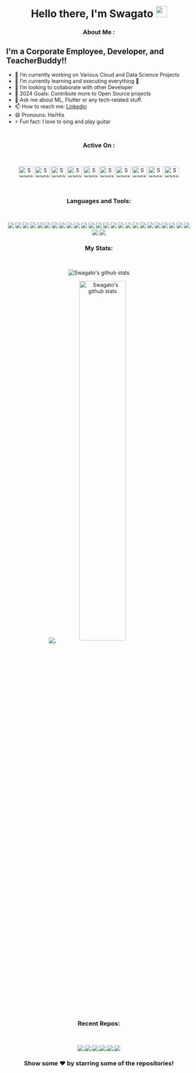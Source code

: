 <h1 align="center">Hello there, I'm Swagato <img src="https://raw.githubusercontent.com/MartinHeinz/MartinHeinz/master/wave.gif" width="30px"></h1>
<h3 align="center">About Me :</h3> 


<!-- [![Linkedin: swagatobag](https://img.shields.io/badge/-swagatobag-blue?style=flat-square&logo=Linkedin&logoColor=white&link=https://www.linkedin.com/in/swagatobag/)](https://www.linkedin.com/in/swagatobag/)
[![GitHub swagatobag2000](https://img.shields.io/github/followers/swagatobag2000?label=follow&style=social)](https://github.com/swagatobag2000) -->
<!-- [![website](https://img.shields.io/badge/PortfolioWebsite-pawan.live-2648ff?style=flat-square&logo=google-chrome)](https://pawan.live/) -->


## I'm a Corporate Employee, Developer, and TeacherBuddy!!

- 🔭 I’m currently working on Various Cloud and Data Science Projects
- 🌱 I’m currently learning and executing everything 🤣
- 👯 I’m looking to collaborate with other Developer
- 🥅 2024 Goals: Contribute more to Open Source projects
- 💬 Ask me about ML, Flutter or any tech-related stuff.
- 📫 How to reach me: [Linkedin](https://linkedin.com/in/swagatobag/)
- 😄 Pronouns: He/His
- ⚡ Fun fact: I love to sing and play guitar
<br /><br/>

<h3 align="center">Active On :</h3>
<br>  
<p align="center">  
    <a href="https://linkedin.com/in/swagatobag/" target="blank"><img align="center" src="https://cdn.jsdelivr.net/npm/simple-icons@3.0.1/icons/linkedin.svg" alt="Swagato's Linkdein" height="30" width="40" /></a>  
    <a href="https://www.kaggle.com/swagatobag" target="blank"><img align="center" src="https://cdn.jsdelivr.net/npm/simple-icons@3.0.1/icons/kaggle.svg" alt="Swagato's Kaggle" height="30" width="40" /></a>  
    <a href="https://www.codechef.com/users/swagatobag23" target="blank"><img align="center" src="https://cdn.jsdelivr.net/npm/simple-icons@3.1.0/icons/codechef.svg" alt="Swagato's Codechef" height="30" width="40" /></a>  
    <a href="https://www.hackerrank.com/swagatobag23" target="blank"><img align="center" src="https://cdn.jsdelivr.net/npm/simple-icons@3.0.1/icons/hackerrank.svg" alt="Swagato's Hackerrank" height="30" width="40" /></a>  
    <a href="https://leetcode.com/swagatobag23/" target="blank"><img align="center" src="https://cdn.jsdelivr.net/npm/simple-icons@3.0.1/icons/leetcode.svg" alt="Swagato's Leetcode" height="30" width="40" /></a>  
    <a href="https://auth.geeksforgeeks.org/user/1805537" target="blank"><img align="center" src="https://cdn.jsdelivr.net/npm/simple-icons@3.0.1/icons/geeksforgeeks.svg" alt="Swagato's GFG" height="30" width="40" /></a> 
    <a href="https://github.com/swagatobag2000/" target="blank"><img align="center" alt="Swagato's Github" src="https://cdn.jsdelivr.net/npm/simple-icons@v3/icons/github.svg" height="30" width="40" /></a>
    <a href="https://t.me/theswagatobag" target="blank"><img align="center" alt="Swagato's Telegram" src="https://cdn.jsdelivr.net/npm/simple-icons@v3/icons/telegram.svg" height="30" width="40" /></a>
    <a href="https://instagram.com/swagato.bag/" target="blank"><img align="center" alt="Swagato's Instagram" src="https://cdn.jsdelivr.net/npm/simple-icons@v3/icons/instagram.svg" height="30" width="40" /></a>
    <a href="https://www.facebook.com/swagato.bag.7" target="blank"><img align="center" alt="Swagato's Facebook"  src="https://cdn.jsdelivr.net/npm/simple-icons@v3/icons/facebook.svg" height="30" width="40" /></a>
</p>  
<br />
<h3 align="Center">Languages and Tools:</h3>  
<br />
<p align="center">
    <img src="https://img.shields.io/badge/c-%2300599C.svg?style=for-the-badge&logo=c&logoColor=white">
    <img src="https://img.shields.io/badge/c++-%2300599C.svg?style=for-the-badge&logo=c%2B%2B&logoColor=white">
    <img src="https://img.shields.io/badge/python-3670A0?style=for-the-badge&logo=python&logoColor=ffdd54">
    <img src="https://img.shields.io/badge/java-%23ED8B00.svg?style=for-the-badge&logo=java&logoColor=white">
    <img src="https://img.shields.io/badge/html5-%23E34F26.svg?style=for-the-badge&logo=html5&logoColor=white">
    <img src="https://img.shields.io/badge/css3-%231572B6.svg?style=for-the-badge&logo=css3&logoColor=white">
    <img src="https://img.shields.io/badge/javascript-%23323330.svg?style=for-the-badge&logo=javascript&logoColor=%23F7DF1E">
    <img src="https://img.shields.io/badge/bootstrap-%23563D7C.svg?style=for-the-badge&logo=bootstrap&logoColor=white">
    <img src="https://img.shields.io/badge/markdown-%23000000.svg?style=for-the-badge&logo=markdown&logoColor=white">
    <img src="https://img.shields.io/badge/shell_script-%23121011.svg?style=for-the-badge&logo=gnu-bash&logoColor=white">
    <img src="https://img.shields.io/badge/Keras-%23D00000.svg?style=for-the-badge&logo=Keras&logoColor=white">
    <img src="https://img.shields.io/badge/numpy-%23013243.svg?style=for-the-badge&logo=numpy&logoColor=white">
    <img src="https://img.shields.io/badge/pandas-%23150458.svg?style=for-the-badge&logo=pandas&logoColor=white">
    <img src="https://img.shields.io/badge/scikit--learn-%23F7931E.svg?style=for-the-badge&logo=scikit-learn&logoColor=white">
    <img src="https://img.shields.io/badge/TensorFlow-%23FF6F00.svg?style=for-the-badge&logo=TensorFlow&logoColor=white">
    <img src="https://img.shields.io/badge/react-%2320232a.svg?style=for-the-badge&logo=react&logoColor=%2361DAFB">
    <img src="https://img.shields.io/badge/firebase-%23039BE5.svg?style=for-the-badge&logo=firebase">
    <img src="https://img.shields.io/badge/Heroku-430098?style=for-the-badge&logo=heroku&logoColor=white"> 
    <img src="https://img.shields.io/badge/MySQL-00000F?style=for-the-badge&logo=mysql&logoColor=white">
    <img src="https://img.shields.io/badge/SQLite-07405E?style=for-the-badge&logo=sqlite&logoColor=white">
    <img src="https://img.shields.io/badge/Android%20Studio-3DDC84.svg?style=for-the-badge&logo=android-studio&logoColor=white">
    <img src="https://img.shields.io/badge/Eclipse-FE7A16.svg?style=for-the-badge&logo=Eclipse&logoColor=white">
    <img src="https://img.shields.io/badge/IntelliJIDEA-000000.svg?style=for-the-badge&logo=intellij-idea&logoColor=white">
    <img src="https://img.shields.io/badge/jupyter-%23FA0F00.svg?style=for-the-badge&logo=jupyter&logoColor=white">
    <img src="https://img.shields.io/badge/pycharm-143?style=for-the-badge&logo=pycharm&logoColor=black&color=black&labelColor=green">
    <img src="https://img.shields.io/badge/Visual%20Studio%20Code-0078d7.svg?style=for-the-badge&logo=visual-studio-code&logoColor=white">
    <img src="https://img.shields.io/badge/github-%23121011.svg?style=for-the-badge&logo=github&logoColor=white">
    
</p>

<h3 align="Center">My Stats:</h3>  
<br />

<p  align="center">
  <img align="Center" src="https://github-readme-streak-stats.herokuapp.com?user=swagatobag2000&date_format=M%20j%5B%2C%20Y%5D&theme=dark&" alt="Swagato's github stats" />
</p>

<p  align="center">
  <a href="https://github.com/swagatobag2000">
    <img align="center" src="https://github-readme-stats.vercel.app/api/top-langs/?username=swagatobag2000&theme=tokyonight&layout=compact" />
  </a>
  <a href="https://github.com/swagatobag2000">
    <img align="center" width = "50%" src="https://github-readme-stats.vercel.app/api?username=swagatobag2000&count_private=true&show_icons=true&theme=tokyonight&" alt="Swagato's github stats"/>
  </a>
 </p>
<br/>

<h3 align="Center">Recent Repos:</h3>  
<br />

<p  align="center">
  <a href="https://github.com/swagatobag2000/digit-recognition-mobileapp">
    <img align="center" src="https://github-readme-stats.vercel.app/api/pin/?username=swagatobag2000&repo=digit-recognition-mobileapp&theme=dark" />
  </a>
  <a href="https://github.com/swagatobag2000/digit-recognition-webapp">
    <img align="center" src="https://github-readme-stats.vercel.app/api/pin/?username=swagatobag2000&repo=digit-recognition-webapp&theme=dark" />
  </a>
  <a href="https://github.com/swagatobag2000/AI-Enabled-FinTech-B2B-Order-Management-Application_MINOR">
    <img align="center" src="https://github-readme-stats.vercel.app/api/pin/?username=swagatobag2000&repo=AI-Enabled-FinTech-B2B-Order-Management-Application_MINOR&theme=dark" />
  </a>
  <a href="https://github.com/swagatobag2000/sb_utility_library">
   <img align="center" src="https://github-readme-stats.vercel.app/api/pin/?username=swagatobag2000&repo=sb_utility_library&theme=dark" />
  </a>
  <a href="https://github.com/swagatobag2000/python-telegram-bot">
   <img align="center" src="https://github-readme-stats.vercel.app/api/pin/?username=swagatobag2000&repo=python-telegram-bot&theme=dark&" />
  </a>
  <a href="https://github.com/swagatobag2000/Tic-Tac-Toe-Game">
   <img align="center" src="https://github-readme-stats.vercel.app/api/pin/?username=swagatobag2000&repo=Tic-Tac-Toe-Game&theme=dark&" />
  </a>
</p>

<div align="center">

### Show some ❤️ by starring some of the repositories!

</div>
